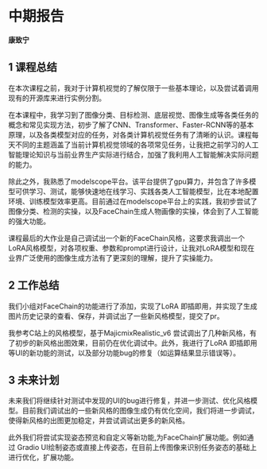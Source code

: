 # 中期报告

**康致宁**



## 1 课程总结

在本次课程之前，我对于计算机视觉的了解仅限于一些基本理论，以及尝试着调用现有的开源库来进行实例分割。

在本课程中，我学习到了图像分类、目标检测、底层视觉、图像生成等各类任务的概念和常见实现方法，初步了解了CNN、Transformer、Faster-RCNN等的基本原理，以及各类模型对应的任务，对各类计算机视觉任务有了清晰的认识。课程每天不同的主题涵盖了当前计算机视觉领域的各项常见任务，让我把之前学习的人工智能理论知识与当前业界生产实际进行结合，加强了我利用人工智能解决实际问题的能力。

除此之外，我熟悉了modelscope平台。该平台提供了gpu算力，并包含了许多模型可供学习、测试，能够快速地在线学习、实践各类人工智能模型，比在本地配置环境、训练模型效率更高。目前通过在modelscope平台上的实践，我初步尝试了图像分类、检测的实操，以及FaceChain生成人物画像的实操，体会到了人工智能的强大功能。

课程最后的大作业是自己调试出一个新的FaceChain风格，这要求我调出一个LoRA风格模型，对各项权重、参数和prompt进行设计，让我对LoRA模型和现在业界广泛使用的图像生成方法有了更深刻的理解，提升了实操能力。



## 2 工作总结

我们小组对FaceChain的功能进行了添加，实现了LoRA 即插即用，并实现了生成图片历史记录的查看、保存，并调试出了一些新风格模型，提交了pr。

我参考C站上的风格模型，基于MajicmixRealistic_v6 尝试调出了几种新风格，有了初步的新风格出图效果，目前仍在优化调试中。此外，我进行了LoRA 即插即用等UI的新功能的测试，以及部分功能bug的修复（如运算结果显示错误等）。



## 3 未来计划

未来我们将继续针对测试中发现的UI的bug进行修复，并进一步测试、优化风格模型。目前我们调试出的一些新风格的图像生成仍有优化空间，我们将进一步调试，使得新风格的出图更加稳定，并尝试调试出更多的新风格。

此外我们将尝试实现姿态预览和自定义等新功能,为FaceChain扩展功能。例如通过 Gradio UI绘制姿态或直接上传姿态，在目前上传图像来识别任务姿态的基础上进行优化，扩展功能。